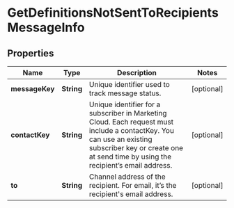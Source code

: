 
# GetDefinitionsNotSentToRecipientsMessageInfo

## Properties
Name | Type | Description | Notes
------------ | ------------- | ------------- | -------------
**messageKey** | **String** | Unique identifier used to track message status. |  [optional]
**contactKey** | **String** | Unique identifier for a subscriber in Marketing Cloud. Each request must include a contactKey. You can use an existing subscriber key or create one at send time by using the recipient’s email address. |  [optional]
**to** | **String** | Channel address of the recipient. For email, it’s the recipient&#39;s email address. |  [optional]



